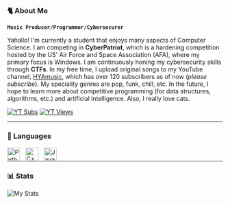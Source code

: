 ### 🐈 About Me
**`Music Producer/Programmer/Cybersecurer`**

Yahallo! I'm currently a student that enjoys many aspects of Computer Science. I am competing in **CyberPatriot**, which is a hardening competition hosted by the US' Air Force and Space Association (AFA), where my primary focus is Windows. I am continuously honing my cybersecurity skills through **CTFs**. In my free time, I upload original songs to my YouTube channel, [HYAmusic](https://www.youtube.com/c/HYAmusic), which has over 120 subscribers as of now (*please subscribe*). My speciality genres are pop, funk, chill, etc. In the future, I hope to learn more about competitive programming (for data structures, algorithms, etc.) and artificial intelligence. Also, I really love cats.

  <p align="left">
    <a href="https://www.youtube.com/c/HYAmusic?sub_confirmation=1">
      <img alt= "YT Subs" title="Subscribe to my YT Channel" src = "https://custom-icon-badges.demolab.com/youtube/channel/subscribers/UCGsJUlFVL-9UF0Txxp1VB_w?color=%23E05D44&label=SUBSCRIBE&logo=video&logoColor=white&style=for-the-badge&labelColor=CE4630"/></a>
    <a href="https://www.youtube.com/c/HYAmusic">
      <img alt= "YT Views" title="Total YT Views" src = "https://custom-icon-badges.demolab.com/youtube/channel/views/UCGsJUlFVL-9UF0Txxp1VB_w?color=%23E1AD0E&label=VIEWS&logo=video&logoColor=white&style=for-the-badge&labelColor=C79600"/></a>
  </p>

---

### 🔧 Languages
<img align="left" alt="Python" width="30px" style="padding-right:10px;" src="https://cdn.jsdelivr.net/gh/devicons/devicon/icons/python/python-plain.svg" />
<img align="left" alt="C++" width="30px" style="padding-right:10px;" src="https://cdn.jsdelivr.net/gh/devicons/devicon/icons/cplusplus/cplusplus-line.svg" />
<img align="left" alt="Java" width="30px" style="padding-right:10px;" src="https://cdn.jsdelivr.net/gh/devicons/devicon/icons/java/java-original.svg"/>
<br/>

---

### 📊 Stats
![My Stats](https://github-readme-stats.vercel.app/api?username=hyadev&show_icons=true&theme=nightowl)
